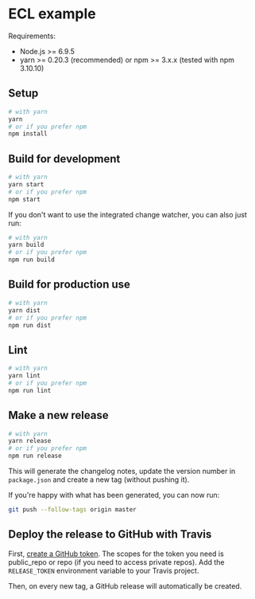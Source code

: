 # ECL example

Requirements:
-   Node.js >= 6.9.5
-   yarn >= 0.20.3 (recommended) or npm >= 3.x.x (tested with npm 3.10.10)

## Setup

```bash
# with yarn
yarn
# or if you prefer npm
npm install
```

## Build for development

```bash
# with yarn
yarn start
# or if you prefer npm
npm start
```

If you don't want to use the integrated change watcher, you can also just run:

```bash
# with yarn
yarn build
# or if you prefer npm
npm run build
```

## Build for production use

```bash
# with yarn
yarn dist
# or if you prefer npm
npm run dist
```

## Lint

```bash
# with yarn
yarn lint
# or if you prefer npm
npm run lint
```

## Make a new release

```bash
# with yarn
yarn release
# or if you prefer npm
npm run release
```

This will generate the changelog notes, update the version number in `package.json`
and create a new tag (without pushing it).

If you're happy with what has been generated, you can now run:

```bash
git push --follow-tags origin master
```

## Deploy the release to GitHub with Travis

First, [create a GitHub token](https://help.github.com/articles/creating-an-access-token-for-command-line-use/). The scopes for the token you need is public_repo or repo (if you need to access private repos). Add the `RELEASE_TOKEN`
environment variable to your Travis project.

Then, on every new tag, a GitHub release will automatically be created.
